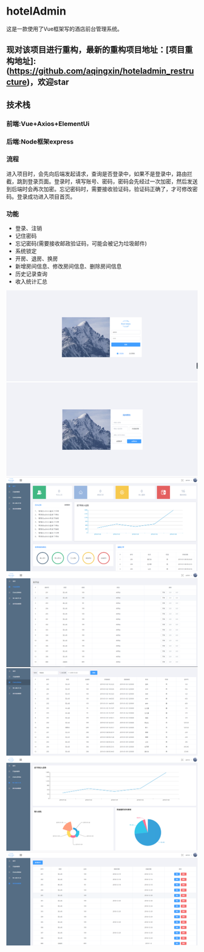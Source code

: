# hotelAdmin
这是一款使用了Vue框架写的酒店前台管理系统。
## 现对该项目进行重构，最新的重构项目地址：[项目重构地址]:(https://github.com/aqingxin/hoteladmin_restructure)，欢迎star
## 技术栈
### 前端:Vue+Axios+ElementUi
### 后端:Node框架express

### 流程
进入项目时，会先向后端发起请求，查询是否登录中，如果不是登录中，路由拦截，跳到登录页面。登录时，填写账号、密码，密码会先经过一次加密，然后发送到后端时会再次加密。忘记密码时，需要接收验证码，验证码正确了，才可修改密码。登录成功进入项目首页。

### 功能
- 登录、注销
- 记住密码
- 忘记密码(需要接收邮政验证码，可能会被记为垃圾邮件)
- 系统锁定
- 开房、退房、换房
- 新增房间信息、修改房间信息、删除房间信息
- 历史记录查询
- 收入统计汇总

<img src="https://github.com/aqingxin/blobImg/blob/master/TIM%E6%88%AA%E5%9B%BE20190124093707.png">
<img src="https://github.com/aqingxin/blobImg/blob/master/TIM%E6%88%AA%E5%9B%BE20190124093727.png">
<img src="https://github.com/aqingxin/blobImg/blob/master/TIM%E6%88%AA%E5%9B%BE20190124093754.png">
<img src="https://github.com/aqingxin/blobImg/blob/master/TIM%E6%88%AA%E5%9B%BE20190124093807.png">
<img src="https://github.com/aqingxin/blobImg/blob/master/TIM%E6%88%AA%E5%9B%BE20190124093835.png">
<img src="https://github.com/aqingxin/blobImg/blob/master/TIM%E6%88%AA%E5%9B%BE20190124093850.png">
<img src="https://github.com/aqingxin/blobImg/blob/master/TIM%E6%88%AA%E5%9B%BE20190124093900.png">
